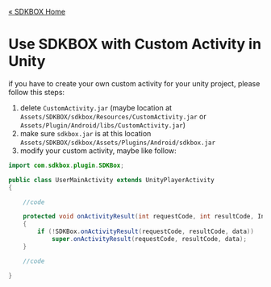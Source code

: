 [&#171; SDKBOX Home](http://sdkbox.com)

<h1>Use SDKBOX with Custom Activity in Unity</h1>

if you have to create your own custom activity for your unity project,  please follow this steps:

1. delete `CustomActivity.jar` (maybe location at `Assets/SDKBOX/sdkbox/Resources/CustomActivity.jar` or `Assets/Plugin/Android/libs/CustomActivity.jar`)
2. make sure `sdkbox.jar` is at this location `Assets/SDKBOX/sdkbox/Assets/Plugins/Android/sdkbox.jar`
3. modify your custom activity, maybe like follow:

```java
import com.sdkbox.plugin.SDKBox;

public class UserMainActivity extends UnityPlayerActivity
{

    //code

    protected void onActivityResult(int requestCode, int resultCode, Intent data)
    {
        if (!SDKBox.onActivityResult(requestCode, resultCode, data))
            super.onActivityResult(requestCode, resultCode, data);
    }

    //code

}
```



